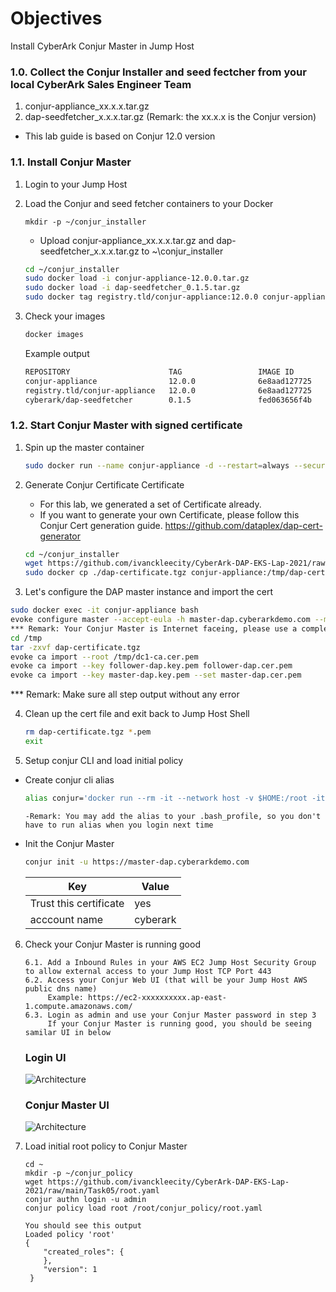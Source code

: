 # Objectives
Install CyberArk Conjur Master in Jump Host

### 1.0. Collect the Conjur Installer and seed fectcher from your local CyberArk Sales Engineer Team
1. conjur-appliance_xx.x.x.tar.gz
2. dap-seedfetcher_x.x.x.tar.gz (Remark: the xx.x.x is the Conjur version)
- This lab guide is based on Conjur 12.0 version
   
### 1.1. Install Conjur Master

1. Login to your Jump Host
2. Load the Conjur and seed fetcher containers to your Docker
   ```
   mkdir -p ~/conjur_installer
   ```
   - Upload conjur-appliance_xx.x.x.tar.gz and dap-seedfetcher_x.x.x.tar.gz to ~\conjur_installer
   ```bash
   cd ~/conjur_installer
   sudo docker load -i conjur-appliance-12.0.0.tar.gz
   sudo docker load -i dap-seedfetcher_0.1.5.tar.gz
   sudo docker tag registry.tld/conjur-appliance:12.0.0 conjur-appliance:12.0.0
   ```
3. Check your images
   ```bash
   docker images
   ```
   
   Example output
   ```bash
   REPOSITORY                      TAG                 IMAGE ID            CREATED             SIZE
   conjur-appliance                12.0.0              6e8aad127725        2 months ago        1.19GB
   registry.tld/conjur-appliance   12.0.0              6e8aad127725        2 months ago        1.19GB
   cyberark/dap-seedfetcher        0.1.5               fed063656f4b        8 months ago        30MB
   ```

### 1.2. Start Conjur Master with signed certificate

1. Spin up the master container
   ```bash
   sudo docker run --name conjur-appliance -d --restart=always --security-opt seccomp:unconfined -p "443:443" -p "636:636" -p "5432:5432" -p "1999:1999" conjur-appliance:12.0.0
   ```

2. Generate Conjur Certificate Certificate
   
   - For this lab, we generated a set of Certificate already.
   - If you want to generate your own Certificate, please follow this Conjur Cert generation guide. https://github.com/dataplex/dap-cert-generator
      
   ```bash
   cd ~/conjur_installer
   wget https://github.com/ivanckleecity/CyberArk-DAP-EKS-Lap-2021/raw/main/Task05/dap-certificate.tgz
   sudo docker cp ./dap-certificate.tgz conjur-appliance:/tmp/dap-certificate.tgz
   ```

3.	Let's configure the DAP master instance and import the cert
   ```bash
   sudo docker exec -it conjur-appliance bash
   evoke configure master --accept-eula -h master-dap.cyberarkdemo.com --master-altnames "master-dap.cyberarkdemo.com" -p <your design password> cyberark
   *** Remark: Your Conjur Master is Internet faceing, please use a complex password for the Conjur Master: <your design password>
   cd /tmp
   tar -zxvf dap-certificate.tgz
   evoke ca import --root /tmp/dc1-ca.cer.pem
   evoke ca import --key follower-dap.key.pem follower-dap.cer.pem
   evoke ca import --key master-dap.key.pem --set master-dap.cer.pem
   ```
   *** Remark: Make sure all step output without any error

4. Clean up the cert file and exit back to Jump Host Shell
   ```bash
   rm dap-certificate.tgz *.pem
   exit
   ```

5. Setup conjur CLI and load initial policy
- Create conjur cli alias
   ```bash
   alias conjur='docker run --rm -it --network host -v $HOME:/root -it cyberark/conjur-cli:5'
   ```
      -Remark: You may add the alias to your .bash_profile, so you don't have to run alias when you login next time
- Init the Conjur Master
   ```bash
   conjur init -u https://master-dap.cyberarkdemo.com   
   ```
   Key|Value
   ---|-----
   Trust this certificate|yes
   acccount name|cyberark
   
6. Check your Conjur Master is running good
   ```
   6.1. Add a Inbound Rules in your AWS EC2 Jump Host Security Group to allow external access to your Jump Host TCP Port 443
   6.2. Access your Conjur Web UI (that will be your Jump Host AWS public dns name)
        Example: https://ec2-xxxxxxxxxx.ap-east-1.compute.amazonaws.com/
   6.3. Login as admin and use your Conjur Master password in step 3
        If your Conjur Master is running good, you should be seeing samilar UI in below
   ```
   
   ### Login UI
   ![Architecture](https://github.com/ivanckleecity/CyberArk-DAP-EKS-Lap-2021/blob/main/images/04-ConjurLoginUI.JPG)
   
   ### Conjur Master UI
   ![Architecture](https://github.com/ivanckleecity/CyberArk-DAP-EKS-Lap-2021/blob/main/images/04-ConjurLandingPage.JPG)

7. Load initial root policy to Conjur Master

   ```
   cd ~
   mkdir -p ~/conjur_policy
   wget https://github.com/ivanckleecity/CyberArk-DAP-EKS-Lap-2021/raw/main/Task05/root.yaml
   conjur authn login -u admin
   conjur policy load root /root/conjur_policy/root.yaml
   ```
   ```
   You should see this output
   Loaded policy 'root'
   {
       "created_roles": {
       },
       "version": 1
    }
    ```

